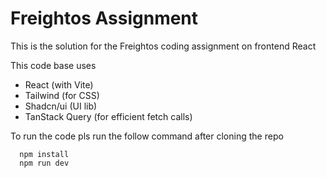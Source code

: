 # Freightos Assignment

This is the solution for the Freightos coding assignment on frontend React

This code base uses

- React (with Vite)
- Tailwind (for CSS)
- Shadcn/ui (UI lib)
- TanStack Query (for efficient fetch calls)

To run the code pls run the follow command after cloning the repo

```shell
  npm install
  npm run dev
```

